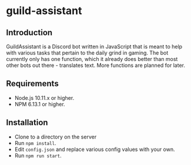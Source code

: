 # guild-assistant

## Introduction
GuildAssistant is a Discord bot written in JavaScript that is meant to help with various tasks that pertain to the daily grind in gaming. The bot currently only has one function, which it already does better than most other bots out there - translates text. More functions are planned for later.

## Requirements
* Node.js 10.11.x or higher.
* NPM 6.13.1 or higher.

## Installation
* Clone to a directory on the server
* Run `npm install`.
* Edit `config.json` and replace various config values with your own.
* Run `npm run start`.